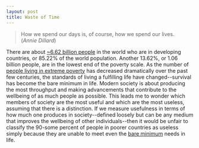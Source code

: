 ```yaml
---
layout: post
title: Waste of Time
---
```

>How we spend our days is, of course, how we spend our lives.<br>(<i>Annie Dillard</i>)

There are about [~6.62 billion people](https://www.worlddata.info/developing-countries.php) in the world who are in developing countries, or 85.22% of the world population. Another 13.62%, or 1.06 billion people, are in the lowest end of the poverty scale. As the number of [people living in extreme poverty](https://ourworldindata.org/grapher/world-population-in-extreme-poverty-absolute) has decreased dramatically over the past few centuries, the standards of living a fulfilling life have changed--survival has become the bare minimum in life. Modern society is about producing the most throughput and making advancements that contribute to the wellbeing of as much people as possible. This leads me to wonder which members of society are the most useful and which are the most useless, assuming that there is a distinction. If we measure usefulness in terms of how much one produces in society--defined loosely but can be any medium that improves the wellbeing of other individuals--then it would be unfair to classify the 90-some percent of people in poorer countries as useless simply because they are unable to meet even the [bare minimum](https://en.wikipedia.org/wiki/Maslow%27s_hierarchy_of_needs) needs in life.

